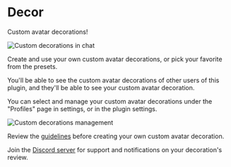# Decor

Custom avatar decorations!

![Custom decorations in chat](https://github.com/Vendicated/Yuricord/assets/30497388/b0c4c4c8-8723-42a8-b50f-195ad4e26136)

Create and use your own custom avatar decorations, or pick your favorite from the presets.

You'll be able to see the custom avatar decorations of other users of this plugin, and they'll be able to see your custom avatar decoration.

You can select and manage your custom avatar decorations under the "Profiles" page in settings, or in the plugin settings.

![Custom decorations management](https://github.com/Vendicated/Yuricord/assets/30497388/74fe8a9e-a2a2-4b29-bc10-9eaa58208ad4)

Review the [guidelines](https://github.com/decor-discord/.github/blob/main/GUIDELINES.md) before creating your own custom avatar decoration.

Join the [Discord server](https://discord.gg/dXp2SdxDcP) for support and notifications on your decoration's review.

